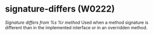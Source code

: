 # signature-differs (W0222)
*Signature differs from %s %r method* Used when a method signature is
different than in the implemented interface or in an overridden method.

